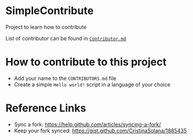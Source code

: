 # SimpleContribute
Project to learn how to contribute

List of contributor can be found in [`Contributor.md`](https://github.com/KongkowITMedan/SimpleContribute/blob/master/CONTRIBUTORS.md)

# How to contribute to this project

* Add your name to the `CONTRIBUTORS.md` file
* Create a simple `Hello world!` script in a language of your choice

# Reference Links

* Sync a fork: https://help.github.com/articles/syncing-a-fork/
* Keep your fork synced: https://gist.github.com/CristinaSolana/1885435

